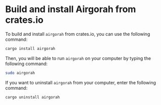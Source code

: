 # Build and install Airgorah from crates.io

To build and install `airgorah` from crates.io, you can use the following command:

```sh
cargo install airgorah
```

Then, you will be able to run `airgorah` on your computer by typing the following command:

```sh
sudo airgorah
```

If you want to uninstall `airgorah` from your computer, enter the following command:

```sh
cargo uninstall airgorah
```
